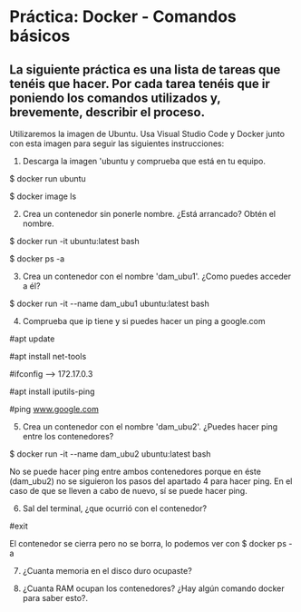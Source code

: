 # Práctica: Docker - Comandos básicos

## La siguiente práctica es una lista de tareas que tenéis que hacer. Por cada tarea tenéis que ir poniendo los comandos utilizados y, brevemente, describir el proceso.


Utilizaremos la imagen de Ubuntu. Usa Visual Studio Code y Docker junto con esta imagen para seguir las siguientes instrucciones:

1. Descarga la imagen 'ubuntu y comprueba que está en tu equipo.

$ docker run ubuntu

$ docker image ls

2. Crea un contenedor sin ponerle nombre. ¿Está arrancado? Obtén el nombre.

$ docker run -it ubuntu:latest bash

$ docker ps -a

3. Crea un contenedor con el nombre 'dam_ubu1'. ¿Como puedes acceder a él?

$ docker run -it --name dam_ubu1 ubuntu:latest bash


4. Comprueba que ip tiene y si puedes hacer un ping a google.com

#apt update

#apt install net-tools

#ifconfig --> 172.17.0.3


#apt install iputils-ping

#ping www.google.com

5. Crea un contenedor con el nombre 'dam_ubu2'. ¿Puedes hacer ping entre los contenedores?

$ docker run -it --name dam_ubu2 ubuntu:latest bash

No se puede hacer ping entre ambos contenedores porque en éste (dam_ubu2) no se siguieron los pasos del apartado 4 para hacer ping. En el caso de que se lleven a cabo de nuevo, sí se puede hacer ping.

6. Sal del terminal, ¿que ocurrió con el contenedor?

#exit

El contenedor se cierra pero no se borra, lo podemos ver con $ docker ps -a

7. ¿Cuanta memoria en el disco duro ocupaste?

8. ¿Cuanta RAM ocupan los contenedores? ¿Hay algún comando docker para saber esto?.